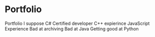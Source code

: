 # Portfolio
Portfolio I suppose
C# Certified developer 
C++ expierince 
JavaScript Experience 
Bad at archiving 
Bad at Java 
Getting good at Python
